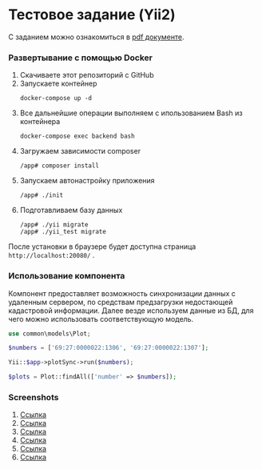 # Тестовое задание (Yii2)

С заданием можно ознакомиться в [pdf документе](task-description.pdf).

### Развертывание с помощью Docker

1. Скачиваете этот репозиторий с GitHub
2. Запускаете контейнер
    ```
    docker-compose up -d
    ```
3. Все дальнейшие операции выполняем с ипользованием Bash из контейнера
    ```
    docker-compose exec backend bash
    ```
4. Загружаем зависимости composer
    ```
    /app# composer install
    ```
5. Запускаем автонастройку приложения
    ```
    /app# ./init
    ```
6. Подготавливаем базу данных
    ```
    /app# ./yii migrate
    /app# ./yii_test migrate
    ```

После установки в браузере будет доступна страница `http://localhost:20080/` .


### Использование компонента

Компонент предоставляет возможность синхронизации данных с удаленным сервером,
по средствам предзагрузки недостающей кадастровой информации.
Далее везде используем данные из БД, для чего можно использовать
соответствующую модель.

```php
use common\models\Plot;

$numbers = ['69:27:0000022:1306', '69:27:0000022:1307'];

Yii::$app->plotSync->run($numbers);

$plots = Plot::findAll(['number' => $numbers]);
```

### Screenshots

1. [Ссылка](screenshots/2020-09-25_16-32-32.png)
2. [Ссылка](screenshots/2020-09-25_16-32-50.png)
3. [Ссылка](screenshots/2020-09-25_16-33-14.png)
4. [Ссылка](screenshots/2020-09-25_16-33-49.png)
5. [Ссылка](screenshots/2020-09-25_16-35-25.png)
6. [Ссылка](screenshots/2020-09-25_16-38-40.png)

